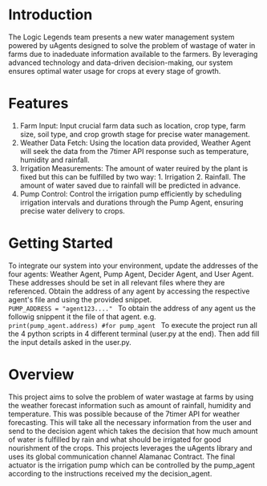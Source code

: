 ﻿# Introduction
The Logic Legends team presents a new water management system powered by uAgents designed to solve the problem of wastage of water in farms due to inadeduate information available to the farmers. By leveraging advanced technology and data-driven decision-making, our system ensures optimal water usage for crops at every stage of growth.

# Features
<ol>
  <li>Farm Input: Input crucial farm data such as location, crop type, farm size, soil type, and crop growth stage for precise water management.</li>
  <li>Weather Data Fetch: Using the location data provided, Weather Agent will seek the data from the 7timer API response such as temperature, humidity and rainfall.</li>
  <li>Irrigation Measurements: The amount of water reuired by the plant is fixed but this can be fulfilled by two way: 1. Irrigation 2. Rainfall. The amount of water saved due to rainfall will be predicted in advance.</li>
  <li>Pump Control: Control the irrigation pump efficiently by scheduling irrigation intervals and durations through the Pump Agent, ensuring precise water delivery to crops.</li>
</ol>

# Getting Started
To integrate our system into your environment, update the addresses of the four agents: Weather Agent, Pump Agent, Decider Agent, and User Agent. These addresses should be set in all relevant files where they are referenced. Obtain the address of any agent by accessing the respective agent's file and using the provided snippet.
<code>
  PUMP_ADDRESS = "agent123...."
</code>
To obtain the address of any agent us the followig snippent it the file of that agent.
e.g.
<code>
  print(pump_agent.address) #for pump_agent
</code>
To execute the project run all the 4 python scripts in 4 different terminal (user.py at the end). Then add fill the input details asked in the user.py.

# Overview
This project aims to solve the problem of water wastage at farms by using the weather forecast information such as amount of rainfall, humidity and temperature. This was possible because of the 7timer API for weather forecasting. This will take all the necessary information from the user and send to the decision agent which takes the decision that how much amount of water is fulfilled by rain and what should be irrigated for good nourishment of the crops. This projects leverages the uAgents library and uses its global communication channel Alamanac Contract.
The final actuator is the irrigation pump which can be controlled by the pump_agent according to the instructions received my the decision_agent.
